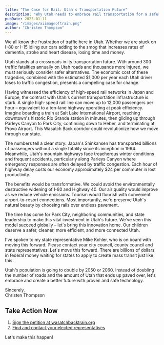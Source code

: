 ```yaml
---
title: "The Case for Rail: Utah's Transportation Future"
description: "Why Utah needs to embrace rail transportation for a safer, cleaner, and more efficient future"
pubDate: 2025-01-11
image: "/images/aiimageoftrain.png"
author: "Christen Thompson"
---
```


We all know the frustration of traffic here in Utah. Whether we are stuck on I-80 or I-15 idling our cars adding to the smog that increases rates of dementia, stroke and heart disease, losing time and money.

Utah stands at a crossroads in its transportation future. With around 300 traffic fatalities annually on Utah roads and thousands more injured, we must seriously consider safer alternatives. The economic cost of these tragedies, combined with the estimated $1,000 per year each Utah driver loses to traffic congestion, presents a compelling case for change.

Having witnessed the efficiency of high-speed rail networks in Japan and Europe, the contrast with Utah's current transportation infrastructure is stark. A single high-speed rail line can move up to 12,000 passengers per hour – equivalent to a ten-lane highway operating at peak efficiency. Imagine boarding a train at Salt Lake International Airport, reaching downtown's historic Rio Grande station in minutes, then gliding up through Parleys Canyon to Park City, continuing down to Heber, and terminating at Provo Airport. This Wasatch Back corridor could revolutionize how we move through our state.

The numbers tell a clear story: Japan's Shinkansen has transported billions of passengers without a single fatality since its inception in 1964. Meanwhile, Utah's mountain highways face treacherous winter conditions and frequent accidents, particularly along Parleys Canyon where emergency responses are often delayed by traffic congestion. Each hour of highway delay costs our economy approximately $24 per commuter in lost productivity.

The benefits would be transformative. We could avoid the environmentally destructive widening of I-80 and Highway 40. Our air quality would improve as we reduce vehicle emissions. Tourism would flourish with convenient airport-to-resort connections. Most importantly, we'd preserve Utah's natural beauty by choosing rails over endless pavement.

The time has come for Park City, neighboring communities, and state leadership to make this vital investment in Utah's future. We've seen this model succeed globally – let's bring this innovation home. Our children deserve a safer, cleaner, more efficient, and more connected Utah.

I've spoken to my state representative Mike Kohler, who is on board with moving this forward. Please contact your city council, county council and state representatives. Let's move this forward. There are billions of dollars in federal money waiting for states to apply to create mass transit just like this.

Utah's population is going to double by 2050 or 2060. Instead of doubling the number of roads and the amount of Utah that ends up paved over, let's embrace and create a better future with proven and safe technology.

Sincerely,  
Christen Thompson

## Take Action Now

1. [Sign the petition at wasatchbacktrain.org](https://chng.it/CPMzGKvYKC)
2. [Find and contact your elected representatives](https://le.utah.gov/GIS/findDistrict.jsp)

Let's make this happen!